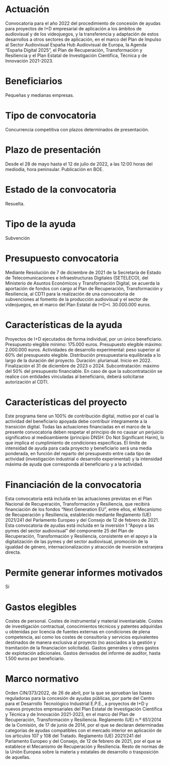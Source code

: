 # Actuación
Convocatoria para el año 2022 del procedimiento de concesión de ayudas para proyectos de I+D empresarial de aplicación a los ámbitos de audiovisual y de los videojuegos, y la transferencia y adaptación de estos desarrollos a otros sectores de aplicación, en el marco del Plan de Impulso al Sector Audiovisual España Hub Audiovisual de Europa, la Agenda “España Digital 2025”, el Plan de Recuperación, Transformación y Resiliencia y el Plan Estatal de Investigación Científica, Técnica y de Innovación 2021-2023.

# Beneficiarios
Pequeñas y medianas empresas.

# Tipo de convocatoria
Concurrencia competitiva con plazos determinados de presentación.

# Plazo de presentación
Desde el 28 de mayo hasta el 12 de julio de 2022, a las 12:00 horas del mediodía, hora peninsular. Publicación en BOE.

# Estado de la convocatoria
Resuelta.

# Tipo de la ayuda
Subvención

# Presupuesto convocatoria
Mediante Resolución de 7 de diciembre de 2021 de la Secretaría de Estado de Telecomunicaciones e Infraestructuras Digitales (SETELECO), del Ministerio de Asuntos Económicos y Transformación Digital, se acuerda la aportación de fondos con cargo al Plan de Recuperación, Transformación y Resiliencia, al CDTI para la realización de una convocatoria de subvenciones al fomento de la producción audiovisual y el sector de videojuegos, en el marco del Plan Estatal de I+D+I.
30.000.000 euros.

# Características de la ayuda
Proyectos de I+D ejecutados de forma individual, por un único beneficiario.
Presupuesto elegible mínimo: 175.000 euros.
Presupuesto elegible máximo: 2.000.000 euros.
Actividades de desarrollo experimental: peso superior al 60% del presupuesto elegible.
Distribución presupuestaria equilibrada a lo largo de la duración del proyecto.
Duración: plurianual. Inicio en 2022. Finalización el 31 de diciembre de 2023 o 2024.
Subcontratación: máximo del 50% del presupuesto financiable.
En caso de que la subcontratación se realice con entidades vinculadas al beneficiario, deberá solicitarse autorización al CDTI.

# Características del proyecto
Este programa tiene un 100% de contribución digital, motivo por el cual la actividad del beneficiario apoyada debe contribuir íntegramente a la transición digital. 
Todas las actuaciones financiadas en el marco de la presente convocatoria deben respetar el principio de no causar un perjuicio significativo al medioambiente (principio DNSH: Do Not Significant Harm), lo que implica el cumplimiento de condiciones específicas. 
El límite de intensidad de ayuda para cada proyecto y beneficiario será una media ponderada, en función del reparto del presupuesto entre cada tipo de actividad (investigación industrial o desarrollo experimental) y la intensidad máxima de ayuda que corresponda al beneficiario y a la actividad.

# Financiación de la convocatoria
Esta convocatoria está incluida en las actuaciones previstas en el Plan Nacional de Recuperación, Transformación y Resiliencia, que recibirá financiación de los fondos “Next Generation EU”, entre ellos, el Mecanismo de Recuperación y Resiliencia, establecido mediante Reglamento (UE) 2021/241 del Parlamento Europeo y del Consejo de 12 de febrero de 2021.
Esta convocatoria de ayudas está incluida en la inversión 1 “Apoyo a las pymes del sector audiovisual” del componente 25 del Plan de Recuperación, Transformación y Resiliencia, consistente en el apoyo a la digitalización de las pymes y del sector audiovisual, promoción de la igualdad de género, internacionalización y atracción de inversión extranjera directa.

# Permite generar informes motivados
Sí

# Gastos elegibles
Costes de personal.
Costes de instrumental y material inventariable.
Costes de investigación contractual, conocimientos técnicos y patentes adquiridas u obtenidas por licencia de fuentes externas en condiciones de plena competencia, así como los costes de consultoría y servicios equivalentes destinados de manera exclusiva al proyecto (no asociados a la gestión y tramitación de la financiación solicitada).
Gastos generales y otros gastos de explotación adicionales.
Gastos derivados del informe de auditor, hasta 1.500 euros por beneficiario.

# Marco normativo
Orden CIN/373/2022, de 26 de abril, por la que se aprueban las bases reguladoras para la concesión de ayudas públicas, por parte del Centro para el Desarrollo Tecnológico Industrial E.P.E., a proyectos de I+D y nuevos proyectos empresariales del Plan Estatal de Investigación Científica y Técnica y de Innovación 2021-2023, en el marco del Plan de Recuperación, Transformación y Resiliencia. 
Reglamento (UE) n.º 651/2014 de la Comisión, de 17 de junio de 2014, por el que se declaran determinadas categorías de ayudas compatibles con el mercado interior en aplicación de los artículos 107 y 108 del Tratado. 
Reglamento (UE) 2021/241 del Parlamento Europeo y del Consejo, de 12 de febrero de 2021, por el que se establece el Mecanismo de Recuperación y Resiliencia.
Resto de normas de la Unión Europea sobre la materia y estatales de desarrollo o trasposición de aquellas.